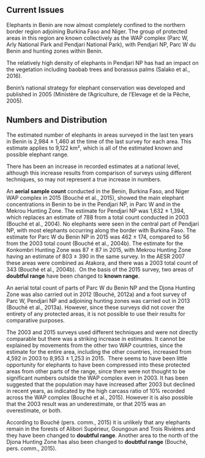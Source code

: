 ## Current Issues

Elephants in Benin are now almost completely confined to the northern border region adjoining Burkina Faso and Niger. The group of protected areas in this region are known collectively as the WAP complex (Parc W, Arly National Park and Pendjari National Park), with Pendjari NP, Parc W du Benin and hunting zones within Benin. 

The relatively high density of elephants in Pendjari NP has had an impact on the vegetation including baobab trees and borassus palms (Salako et al., 2016).

Benin’s national strategy for elephant conservation was developed and published in 2005 (Ministère de l’Agriculture, de l’Elevage et de la Pêche, 2005).

## Numbers and Distribution

The estimated number of elephants in areas surveyed in the last ten years in Benin is 2,984 ± 1,460 at the time of the last survey for each area. This estimate applies to 9,122 km², which is all of the estimated known and possible elephant range.

There has been an increase in recorded estimates at a national level, although this increase results from comparison of surveys using different techniques, so may not represent a true increase in numbers. 

An **aerial sample count** conducted in the Benin, Burkina Faso, and Niger WAP complex in 2015 (Bouché et al., 2015), showed the main elephant concentrations in Benin to be in the Pendjari NP, in Parc W and in the Mekrou Hunting Zone. The estimate for Pendjari NP was 1,632 ± 1,394, which replaces an estimate of 788 from a total count conducted in 2003 (Bouché et al., 2004). No elephants were seen in the central part of Pendjari NP, with most elephants occurring along the border with Burkina Faso. The estimate for Parc W du Benin NP in 2015 was 462 ± 174, compared to 56 from the 2003 total count (Bouché et al., 2004b). The estimate for the Konkombri Hunting Zone was 87 ± 87 in 2015, with Mekrou Hunting Zone having an estimate of 803 ± 390 in the same survey. In the AESR 2007 these areas were combined as Atakora, and there was a 2003 total count of 343 (Bouché et al., 2004b).  On the basis of the 2015 survey, two areas of **doubtful range** have been changed to **known range**.

An aerial total count of parts of Parc W du Benin NP and the Djona Hunting Zone was also carried out in 2012 (Bouché, 2012a) and a foot survey of Parc W, Pendjari NP and adjoining hunting zones was carried out in 2013 (Bouché et al., 2013a). However, since these surveys did not cover the entirety of any protected areas, it is not possible to use their results for comparative purposes.

The 2003 and 2015 surveys used different techniques and were not directly comparable but there was a striking increase in estimates. It cannot be explained by movements from the other two WAP countries, since the estimate for the entire area, including the other countries, increased from 4,592 in 2003 to 8,953 ± 1,253 in 2015.  There seems to have been little opportunity for elephants to have been compressed into these protected areas from other parts of the range, since there were not thought to be significant numbers outside the WAP complex even in 2003. It has been suggested that the population may have increased after 2003 but declined in recent years, as indicated by the high carcass ratio of 10% recorded across the WAP complex (Bouché et al., 2015). However it is also possible that the 2003 result was an underestimate, or that 2015 was an overestimate, or both.

According to Bouché (pers. comm., 2015) it is unlikely that any elephants remain in the forests of Alibori Supérieur, Goungoun and Trois Rivières and they have been changed to **doubtful range**. Another area to the north of the Djona Hunting Zone has also been changed to **doubtful range** (Bouché, pers. comm., 2015).